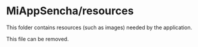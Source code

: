 # MiAppSencha/resources

This folder contains resources (such as images) needed by the application. 

This file can be removed.
